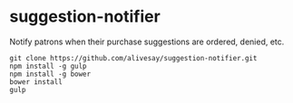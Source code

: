 # suggestion-notifier

Notify patrons when their purchase suggestions are ordered, denied, etc.

```
git clone https://github.com/alivesay/suggestion-notifier.git
npm install -g gulp
npm install -g bower
bower install
gulp
```

